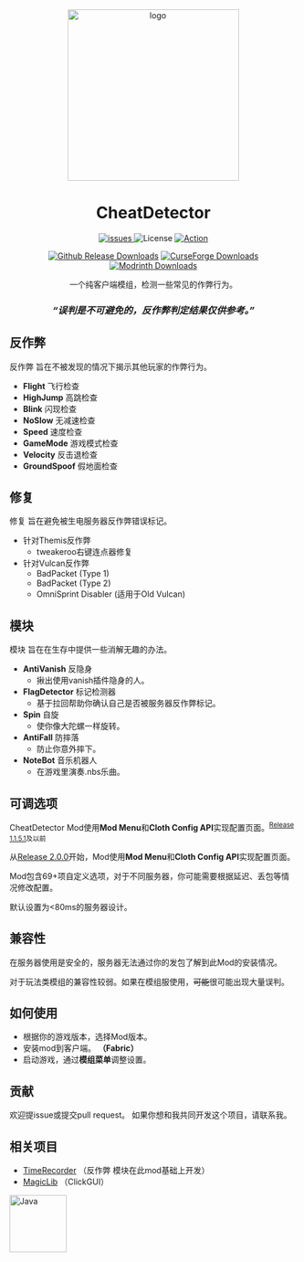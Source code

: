 <div align="center">
  <img width="300" src="https://github.com/Nova-Committee/CheatDetector/blob/master/logo.png?raw=true" alt="logo">

# CheatDetector
<p align="center">
    <a href="https://github.com/Nova-Committee/CheatDetector/issues">
      <img src="https://img.shields.io/github/issues/Nova-Committee/CheatDetector?style=flat" alt="issues" />
    </a>
    <img src="https://img.shields.io/badge/license-GPLV3-green" alt="License">
    <a href="https://github.com/Nova-Committee/CheatDetector/actions/workflows/gradle.yml">
      <img src="https://github.com/Nova-Committee/CheatDetector/actions/workflows/gradle.yml/badge.svg" alt="Action">
    </a>  
</p>

[![Github Release Downloads](https://img.shields.io/github/downloads/Nova-Committee/CheatDetector/total?label=Github%20Release%20Downloads&style=flat-square)](https://github.com/Nova-Committee/CheatDetector/releases)
[![CurseForge Downloads](http://cf.way2muchnoise.eu/997222.svg?badge_style=flat)](https://www.curseforge.com/minecraft/mc-mods/cheatdetector)
[![Modrinth Downloads](https://img.shields.io/modrinth/dt/QNVaUzHT?label=Modrinth%20Downloads&logo=Modrinth%20Downloads&style=flat-square)](https://modrinth.com/mod/cheatdetector)

一个纯客户端模组，检测一些常见的作弊行为。

### ***“误判是不可避免的，反作弊判定结果仅供参考。”***
</div>

## 反作弊
反作弊 旨在不被发现的情况下揭示其他玩家的作弊行为。
- **Flight** 飞行检查
- **HighJump** 高跳检查
- **Blink** 闪现检查
- **NoSlow** 无减速检查
- **Speed** 速度检查
- **GameMode** 游戏模式检查
- **Velocity** 反击退检查
- **GroundSpoof** 假地面检查

## 修复
修复 旨在避免被生电服务器反作弊错误标记。
- 针对Themis反作弊
    - tweakeroo右键连点器修复
- 针对Vulcan反作弊
    - BadPacket (Type 1)
    - BadPacket (Type 2)
    - OmniSprint Disabler (适用于Old Vulcan)

## 模块
模块 旨在在生存中提供一些消解无趣的办法。
- **AntiVanish** 反隐身
    - 揪出使用vanish插件隐身的人。
- **FlagDetector** 标记检测器
    - 基于拉回帮助你确认自己是否被服务器反作弊标记。
- **Spin** 自旋
    - 使你像大陀螺一样旋转。
- **AntiFall** 防摔落
    - 防止你意外摔下。
- **NoteBot** 音乐机器人
    - 在游戏里演奏.nbs乐曲。

## 可调选项
CheatDetector Mod使用**Mod Menu**和**Cloth Config API**实现配置页面。<sup>[Release 1.1.5.1](https://github.com/Nova-Committee/CheatDetector/releases/tag/1.1.5.1)及以前<sup>

从[Release 2.0.0](https://github.com/Nova-Committee/CheatDetector/releases/tag/1.1.5.1)开始，Mod使用**Mod Menu**和**Cloth Config API**实现配置页面。

Mod包含69+项自定义选项，对于不同服务器，你可能需要根据延迟、丢包等情况修改配置。

默认设置为<80ms的服务器设计。

## 兼容性
在服务器使用是安全的，服务器无法通过你的发包了解到此Mod的安装情况。

对于玩法类模组的兼容性较弱。如果在模组服使用，~~可能~~很可能出现大量误判。

## 如何使用
- 根据你的游戏版本，选择Mod版本。
- 安装mod到客户端。 **（Fabric）**
- 启动游戏，通过**模组菜单**调整设置。

## 贡献
欢迎提issue或提交pull request。
如果你想和我共同开发这个项目，请联系我。

## 相关项目
- [TimeRecorder](https://github.com/Nova-Committee/TimeRecorder) （反作弊 模块在此mod基础上开发）
- [MagicLib](https://github.com/Hendrix-Shen/MagicLib) （ClickGUI）

<img src="https://github.com/SAWARATSUKI/ServiceLogos/blob/main/Java/Java.png" alt="Java" width="100" />
